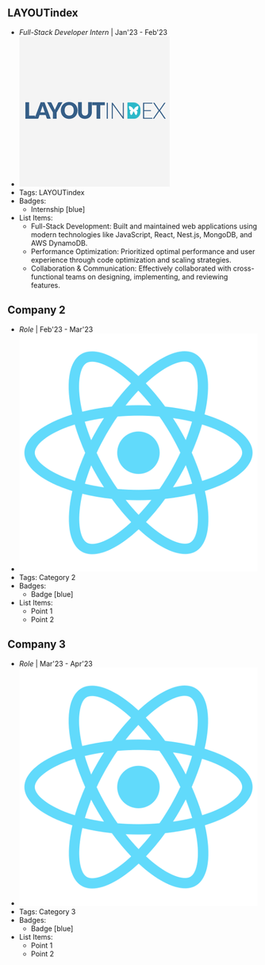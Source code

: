 ## LAYOUTindex
- *Full-Stack Developer Intern* | Jan'23 - Feb'23
- ![logo512](../assets/layout_index.png)
- Tags: LAYOUTindex 
- Badges:
  - Internship [blue]
- List Items:
  - Full-Stack Development: Built and maintained web applications using modern technologies like JavaScript, React, Nest.js, MongoDB, and AWS DynamoDB.
  - Performance Optimization: Prioritized optimal performance and user experience through code optimization and scaling strategies.
  - Collaboration & Communication: Effectively collaborated with cross-functional teams on designing, implementing, and reviewing features.

## Company 2
- *Role* | Feb'23 - Mar'23
- ![logo512](../assets/logo512.png)
- Tags: Category 2
- Badges:
  - Badge [blue]
- List Items:
  - Point 1
  - Point 2

## Company 3
- *Role* | Mar'23 - Apr'23
- ![logo512](../assets/logo512.png)
- Tags: Category 3
- Badges:
  - Badge [blue]
- List Items:
  - Point 1
  - Point 2